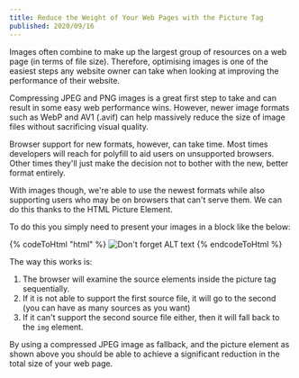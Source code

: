 ```yaml
---
title: Reduce the Weight of Your Web Pages with the Picture Tag
published: 2020/09/16
---
```


Images often combine to make up the largest group of resources on a web page (in terms of file size). Therefore, optimising images is one of the easiest steps any website owner can take when looking at improving the performance of their website.

Compressing JPEG and PNG images is a great first step to take and can result in some easy web performance wins. However, newer image formats such as WebP and AV1 (.avif) can help massively reduce the size of image files without sacrificing visual quality.

Browser support for new formats, however, can take time. Most times developers will reach for polyfill to aid users on unsupported browsers. Other times they'll just make the decision not to bother with the new, better format entirely.

With images though, we're able to use the newest formats while also supporting users who may be on browsers that can't serve them. We can do this thanks to the HTML Picture Element.

To do this you simply need to present your images in a block like the below:

<!-- markdownlint-disable -->
{% codeToHtml "html" %}
     <picture>
    	<source srcset="img/example.avif" type="image/avif">
    	<source srcset="img/example.webp" type="image/webp">
    	<img src="img/example.jpg" alt="Don't forget ALT text">
    </picture>
{% endcodeToHtml %}
<!-- markdownlint-enable -->

The way this works is:

1. The browser will examine the source elements inside the picture tag sequentially.
2. If it is not able to support the first source file, it will go to the second (you can have as many sources as you want)
3. If it can't support the second source file either, then it will fall back to the `img` element.

By using a compressed JPEG image as fallback, and the picture element as shown above you should be able to achieve a significant reduction in the total size of your web page.
